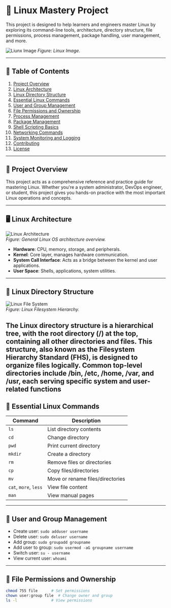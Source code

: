 # 🐧 Linux Mastery Project

This project is designed to help learners and engineers master Linux by exploring its command-line tools, architecture, directory structure, file permissions, process management, package handling, user management, and more.


![Liunx Image](https://lovhind.com/wp-content/uploads/2025/02/linux-operating-system.jpg)
*Figure: Linux Image.*

---

## 📌 Table of Contents

1. [Project Overview](#project-overview)  
2. [Linux Architecture](#linux-architecture)  
3. [Linux Directory Structure](#linux-directory-structure)  
4. [Essential Linux Commands](#essential-linux-commands)  
5. [User and Group Management](#user-and-group-management)  
6. [File Permissions and Ownership](#file-permissions-and-ownership)  
7. [Process Management](#process-management)  
8. [Package Management](#package-management)  
9. [Shell Scripting Basics](#shell-scripting-basics)  
10. [Networking Commands](#networking-commands)  
11. [System Monitoring and Logging](#system-monitoring-and-logging)  
12. [Contributing](#contributing)  
13. [License](#license)

---

## 🧠 Project Overview

This project acts as a comprehensive reference and practice guide for mastering Linux. Whether you're a system administrator, DevOps engineer, or student, this project gives you hands-on practice with the most important Linux operations and concepts.

---

## 🖥️ Linux Architecture

![Linux Architecture](https://miro.medium.com/v2/resize:fit:720/format:webp/0*GvmKAfV-MX9ebGD_)  
*Figure: General Linux OS architecture overview.*

- **Hardware**: CPU, memory, storage, and peripherals.
- **Kernel**: Core layer, manages hardware communication.
- **System Call Interface**: Acts as a bridge between the kernel and user applications.
- **User Space**: Shells, applications, system utilities.

---

## 📁 Linux Directory Structure

![Linux File System](https://media.licdn.com/dms/image/v2/D4D22AQF6f_Hh3cTbNg/feedshare-shrink_2048_1536/feedshare-shrink_2048_1536/0/1731906089455?e=1755129600&v=beta&t=9SIIZpKfWd44WOOBOPqXF6Fg71e_yCCNeeK5pvS1ko0)  
   *Figure: Linux Filesystem Hierarchy.*

The Linux directory structure is a hierarchical tree, with the root directory (/) at the top, containing all other directories and files. This structure, also known as the Filesystem Hierarchy Standard (FHS), is designed to organize files logically. Common top-level directories include /bin, /etc, /home, /var, and /usr, each serving specific system and user-related functions
---

## 🔧 Essential Linux Commands

| Command | Description |
|--------|-------------|
| `ls` | List directory contents |
| `cd` | Change directory |
| `pwd` | Print current directory |
| `mkdir` | Create a directory |
| `rm` | Remove files or directories |
| `cp` | Copy files/directories |
| `mv` | Move or rename files/directories |
| `cat`, `more`, `less` | View file content |
| `man` | View manual pages |

---

## 👤 User and Group Management

- Create user: `sudo adduser username`
- Delete user: `sudo deluser username`
- Add group: `sudo groupadd groupname`
- Add user to group: `sudo usermod -aG groupname username`
- Switch user: `su - username`
- View current user: `whoami`

---

## 🔐 File Permissions and Ownership

```bash
chmod 755 file      # Set permissions
chown user:group file  # Change owner and group
ls -l               # View permissions
```
